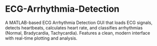 # ECG-Arrhythmia-Detection
A MATLAB-based ECG Arrhythmia Detection GUI that loads ECG signals, detects heartbeats, calculates heart rate, and classifies arrhythmias (Normal, Bradycardia, Tachycardia). Features a clean, modern interface with real-time plotting and analysis.
